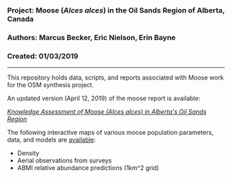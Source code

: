 ### Project: Moose (*Alces alces*) in the Oil Sands Region of Alberta, Canada
### Authors: Marcus Becker, Eric Nielson, Erin Bayne
### Created: 01/03/2019

---

This repository holds data, scripts, and reports associated with Moose work for the OSM synthesis project.

An updated version (April 12, 2019) of the moose report is available:

[*Knowledge Assessment of Moose (Alces alces) in Alberta's Oil Sands Region*](https://mabecker89.github.io/ABMI-Moose/OSMMooseReview_EN-MB_v2)

The following interactive maps of various moose population parameters, data, and models are [available](https://mabecker89.github.io/ABMI-Moose/sightings_predictions_v1):

+ Density
+ Aerial observations from surveys
+ ABMI relative abundance predictions (1km^2 grid)



